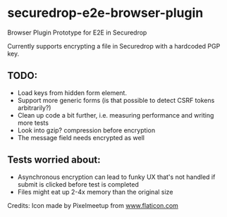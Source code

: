 # securedrop-e2e-browser-plugin
Browser Plugin Prototype for E2E in Securedrop

Currently supports encrypting a file in Securedrop with a hardcoded PGP key.

## TODO: ##
* Load keys from hidden form element.
* Support more generic forms (is that possible to detect CSRF tokens arbitrarily?)
* Clean up code a bit further, i.e. measuring performance and writing more tests
* Look into gzip? compression before encryption
* The message field needs encrypted as well

## Tests worried about: ##
* Asynchronous encryption can lead to funky UX that's not handled if submit is
clicked before test is completed
* Files might eat up 2-4x memory than the original size

Credits:
Icon made by Pixelmeetup from www.flaticon.com
